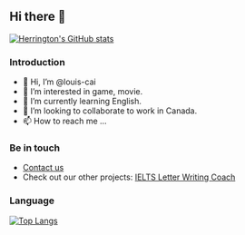 ## Hi there 👋

[![Herrington's GitHub stats](https://github-readme-stats.vercel.app/api?username=louis-cai&show_icons=true&theme=transparent)](https://github.com/anuraghazra/github-readme-stats)

### Introduction

- 👋 Hi, I’m @louis-cai
- 👀 I’m interested in game, movie.
- 🌱 I’m currently learning English.
- 💞️ I’m looking to collaborate to work in Canada.
- 📫 How to reach me ...

### Be in touch

* [Contact us](https://twitter.com/louis__cai)
* Check out our other projects: [IELTS Letter Writing Coach]([https://www.whichgift.vip/](https://mailielts.com))


### Language

[![Top Langs](https://github-readme-stats.vercel.app/api/top-langs/?username=louis-cai&layout=compact&theme=transparent)](https://github.com/anuraghazra/github-readme-stats)
